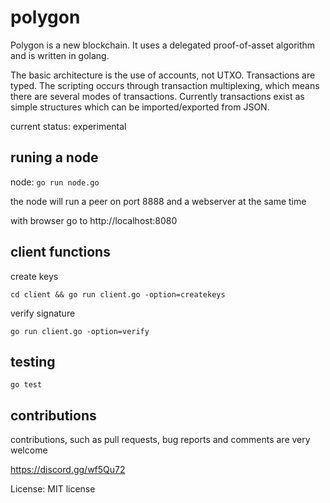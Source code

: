 # polygon

Polygon is a new blockchain. It uses a delegated proof-of-asset algorithm and is written in golang.

The basic architecture is the use of accounts, not UTXO. Transactions are typed. The scripting occurs through transaction multiplexing, which means there are several modes of transactions. Currently transactions exist as simple structures
which can be imported/exported from JSON.

current status: experimental

## runing a node

node:
```go run node.go```

the node will run a peer on port 8888 and a webserver at the same time

with browser go to http://localhost:8080

## client functions

create keys

```cd client && go run client.go -option=createkeys```

 verify signature
 
 ```go run client.go -option=verify```


## testing

```go test```

## contributions

contributions, such as pull requests, bug reports and comments are very welcome

https://discord.gg/wf5Qu72

License: MIT license
